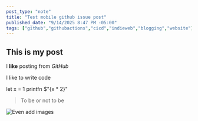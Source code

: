```yaml
---
post_type: "note"
title: "Test mobile github issue post"
published_date: "9/14/2025 8:47 PM -05:00"
tags: ["github","githubactions","cicd","indieweb","blogging","website"]
---
```


## This is my post

I **like** posting from *GitHub*

I like to write code


let x = 1
printfn $"{x * 2}"


> To be or not to be

![Even add images](https://www.lqdev.me/avatar.png)